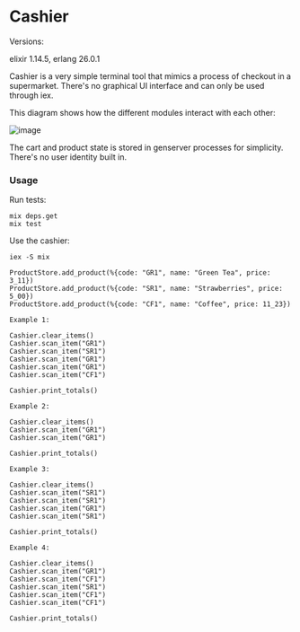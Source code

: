 # Cashier

Versions:

elixir 1.14.5, erlang 26.0.1

Cashier is a very simple terminal tool that mimics a process of checkout in a supermarket. There's no graphical UI interface and can only be used through iex.

This diagram shows how the different modules interact with each other:

![image](https://api.monosnap.com/file/download?id=3zfe485puA7BcAmdwyJtA7dx4J5eZP)

The cart and product state is stored in genserver processes for simplicity. There's no user identity built in.

### Usage

Run tests:

```
mix deps.get
mix test
```

Use the cashier:

```
iex -S mix

ProductStore.add_product(%{code: "GR1", name: "Green Tea", price: 3_11})
ProductStore.add_product(%{code: "SR1", name: "Strawberries", price: 5_00})
ProductStore.add_product(%{code: "CF1", name: "Coffee", price: 11_23})

Example 1:

Cashier.clear_items()
Cashier.scan_item("GR1")
Cashier.scan_item("SR1")
Cashier.scan_item("GR1")
Cashier.scan_item("GR1")
Cashier.scan_item("CF1")

Cashier.print_totals()

Example 2:

Cashier.clear_items()
Cashier.scan_item("GR1")
Cashier.scan_item("GR1")

Cashier.print_totals()

Example 3:

Cashier.clear_items()
Cashier.scan_item("SR1")
Cashier.scan_item("SR1")
Cashier.scan_item("GR1")
Cashier.scan_item("SR1")

Cashier.print_totals()

Example 4:

Cashier.clear_items()
Cashier.scan_item("GR1")
Cashier.scan_item("CF1")
Cashier.scan_item("SR1")
Cashier.scan_item("CF1")
Cashier.scan_item("CF1")

Cashier.print_totals()
```